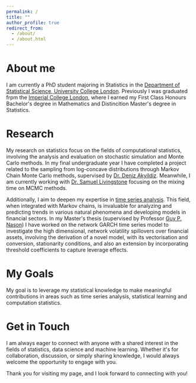 ```yaml
---
permalink: /
title: ""
author_profile: true
redirect_from: 
  - /about/
  - /about.html
---
```


About me
==
I am currently a PhD student majoring in Statistics in the [Department of Statistical Science, University College London](https://www.ucl.ac.uk/mathematical-physical-sciences/statistics). Previously I was graduated frpm the [Imperial College London](https://www.imperial.ac.uk/mathematics/), where I earned my First Class Honours Bachelor's degree in Mathematics and Distincition Master's degree in Statistics.

Research
==
My research on statistics focus on the fields of computational statistics, involving the analysis and evaluation on stochastic simulation and Monte Carlo methods. In my final undergraduate year I have completed a project related to the sampling from log-concave distributions through Markov Chain Monte Carlo methods, supervised by [Dr. Deniz Akyildiz](https://akyildiz.me/). Meanwhile, I am currently working with [Dr. Samuel Livingstone](https://samueljlivingstone.wixsite.com/webpage) focusing on the mixing time on MCMC methods.

Additionally, I aim to deepen my expertise in [time series analysis](https://en.wikipedia.org/wiki/Time_series). This field, when integrated with Markov chains, is invaluable for analyzing and predicting trends in various natural phenomena and developing models in financial sectors. In my Master's thesis (supervised by Professor [Guy P. Nason](https://profiles.imperial.ac.uk/g.nason/about)) I have worked on the network GARCH time series model to investigate the high dimensional, network volatility spillovers over financial assets, involving the derivation of a novel model, with its vectorisation and conversion, stationarity conditions, and also an extension by incorporating threshold coefficients to capture leverage effects.

My Goals
==
My goal is to leverage my statistical knowledge to make meaningful contributions in areas such as time series analysis, statistical learning and computation statistics.

Get in Touch
==
I am always eager to connect with anyone with a shared interest in the fields of statistics, data science and machine learning. Whether it's for collaboration, discussion, or simply sharing knowledge, I would always welcome the opportunity to engage with you.


Thank you for visiting my page, and I look forward to connecting with you!
